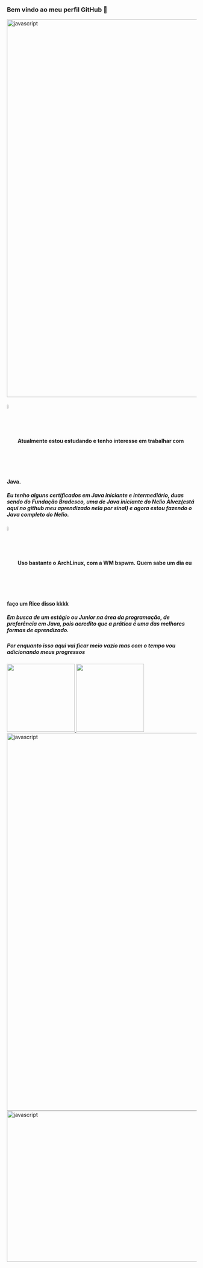 <h3> Bem vindo ao meu perfil GitHub 👋</h3>

<img align="center" src="https://user-images.githubusercontent.com/73097560/115834477-dbab4500-a447-11eb-908a-139a6edaec5c.gif" alt="javascript" width="1000"/>
<h4><img src="https://cdn.jsdelivr.net/gh/devicons/devicon/icons/java/java-original-wordmark.svg" align="center" width = 5%; height = 5%> Atualmente estou estudando e tenho interesse em trabalhar com Java.</h4>
<h5>Eu tenho alguns certificados em Java iniciante e intermediário, duas sendo do Fundação Bradesco, uma de Java iniciante do Nelio Alvez(está aqui no github meu aprendizado nela por sinal) e agora estou fazendo o Java completo do Nelio. </h4>
<h4><img src="https://seeklogo.com/images/A/archlinux-logo-1159446C2C-seeklogo.com.png" align="center" width = 5%; height = 5%>
Uso bastante o ArchLinux, com a WM bspwm. Quem sabe um dia eu faço um Rice disso kkkk </h4>
<h5> Em busca de um estágio ou Junior na área da programação, de preferência em Java, pois acredito que a prática é uma das melhores formas de aprendizado. </4>

<h5>Por enquanto isso aqui vai ficar meio vazio mas com o tempo vou adicionando meus progressos</h3>

<div>
<a href="https://github.com/Akom4n">
<img height="180em" src="https://github-readme-stats.vercel.app/api/top-langs/?username=Akom4n&layout=compact&langs_count=7&theme=dracula"/>
<img height="180em" src="https://github-readme-stats.vercel.app/api?username=Akom4n&show_icons=true&theme=dracula&include_all_commits=true&count_private=true"/>
</div>

<img align="center" src="https://user-images.githubusercontent.com/73097560/115834477-dbab4500-a447-11eb-908a-139a6edaec5c.gif" alt="javascript" width="1000"/>


<img align="center" src="https://media.tenor.com/PkFNozAi-24AAAAC/futurama-philip-fry.gif" alt="javascript" width="1000" height="400"/>


<!---
Akom4n/Akom4n is a ✨ special ✨ repository because its `README.md` (this file) appears on your GitHub profile.
You can click the Preview link to take a look at your changes.
--->
